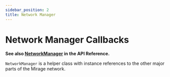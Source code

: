 ```yaml
---
sidebar_position: 2
title: Network Manager
---
```

# Network Manager Callbacks

**See also [NetworkManager](/docs/reference/Mirage/NetworkManager) in the API Reference.**

`NetworkManager` is a helper class with instance references to the other major parts of the Mirage network.
